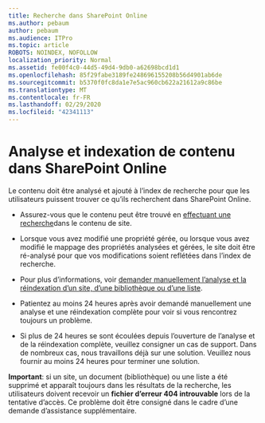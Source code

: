 ```yaml
---
title: Recherche dans SharePoint Online
ms.author: pebaum
author: pebaum
ms.audience: ITPro
ms.topic: article
ROBOTS: NOINDEX, NOFOLLOW
localization_priority: Normal
ms.assetid: fe00f4c0-44d5-49d4-9db0-a62698bcd1d1
ms.openlocfilehash: 85f29fabe3189fe248696155208b56d4901ab6de
ms.sourcegitcommit: b5370f0fc8da1e7e5ac960cb622a21612a9c86be
ms.translationtype: MT
ms.contentlocale: fr-FR
ms.lasthandoff: 02/29/2020
ms.locfileid: "42341113"
---
```

# <a name="content-crawling-and-indexing-in-sharepoint-online"></a>Analyse et indexation de contenu dans SharePoint Online

Le contenu doit être analysé et ajouté à l’index de recherche pour que les utilisateurs puissent trouver ce qu’ils recherchent dans SharePoint Online.

- Assurez-vous que le contenu peut être trouvé en [effectuant une recherche](https://docs.microsoft.com/sharepoint/make-site-content-searchable)dans le contenu de site.

- Lorsque vous avez modifié une propriété gérée, ou lorsque vous avez modifié le mappage des propriétés analysées et gérées, le site doit être ré-analysé pour que vos modifications soient reflétées dans l’index de recherche.

- Pour plus d’informations, voir [demander manuellement l’analyse et la réindexation d’un site, d’une bibliothèque ou d’une liste](https://docs.microsoft.com/sharepoint/crawl-site-content).

- Patientez au moins 24 heures après avoir demandé manuellement une analyse et une réindexation complète pour voir si vous rencontrez toujours un problème.

- Si plus de 24 heures se sont écoulées depuis l’ouverture de l’analyse et de la réindexation complète, veuillez consigner un cas de support. Dans de nombreux cas, nous travaillons déjà sur une solution. Veuillez nous fournir au moins 24 heures pour terminer une solution.

**Important**: si un site, un document (bibliothèque) ou une liste a été supprimé et apparaît toujours dans les résultats de la recherche, les utilisateurs doivent recevoir un **fichier d’erreur 404 introuvable** lors de la tentative d’accès. Ce problème doit être consigné dans le cadre d’une demande d’assistance supplémentaire.



